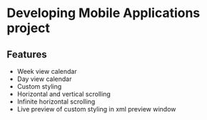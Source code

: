 Developing Mobile Applications project
=================


Features
------------

* Week view calendar
* Day view calendar
* Custom styling
* Horizontal and vertical scrolling
* Infinite horizontal scrolling
* Live preview of custom styling in xml preview window
